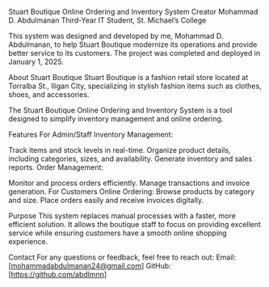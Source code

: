 Stuart Boutique Online Ordering and Inventory System
Creator
Mohammad D. Abdulmanan
Third-Year IT Student, St. Michael’s College

This system was designed and developed by me, Mohammad D. Abdulmanan, to help Stuart Boutique modernize its operations and provide better service to its customers. The project was completed and deployed in January 1, 2025.

About Stuart Boutique
Stuart Boutique is a fashion retail store located at Torralba St., Iligan City, specializing in stylish fashion items such as clothes, shoes, and accessories.

The Stuart Boutique Online Ordering and Inventory System is a tool designed to simplify inventory management and online ordering.

Features
For Admin/Staff
Inventory Management:

Track items and stock levels in real-time.
Organize product details, including categories, sizes, and availability.
Generate inventory and sales reports.
Order Management:

Monitor and process orders efficiently.
Manage transactions and invoice generation.
For Customers
Online Ordering:
Browse products by category and size.
Place orders easily and receive invoices digitally.

Purpose
This system replaces manual processes with a faster, more efficient solution. It allows the boutique staff to focus on providing excellent service while ensuring customers have a smooth online shopping experience.

Contact
For any questions or feedback, feel free to reach out:
Email: [mohammadabdulmanan24@gmail.com]
GitHub: [https://github.com/abdlmnn]

